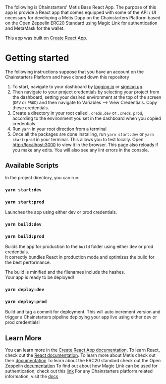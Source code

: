 The following is Chainstarters' Metis Base React App. The purpose of this app is provide a 
React app that comes equipped with some of the API / UI necessary for developing 
a Metis Dapp on the Chainstarters Platform based on the Open Zeppelin ERC20 Standard using Magic Link for authentication 
and MetaMask for the wallet.

This app was built on [Create React App](https://github.com/facebook/create-react-app).

# Getting started
The following instructions suppose that you have an account on the Chainstarters Platform and have cloned down this repository

1. To start, navigate to your dashboard by [logging in](https://console.chainstarters.com/login)
or [signing up](https://console.chainstarters.com/signup).
2. Then navigate to your project credentials by selecting your project from the dashboard, setting
your desired environment at the top of the screen (`DEV` or `PROD`) and then
navigate to Variables --> View Credentials. Copy these credentials.
3. Create a directory in your root called `.creds.dev` or `.creds.prod`, according to the environment you set
in the dashboard when you copied credentials.
4. Run `yarn` in your root direction from a terminal
5. Once all the packages are done installing, run `yarn start:dev` or `yarn start:prod` in your terminal.
This allows you to test locally. Open [http://localhost:3000](http://localhost:3000) to view it in the browser.
This page also reloads if you make any edits. You will also see any lint errors in the console.

## Available Scripts

In the project directory, you can run:
### `yarn start:dev`
### `yarn start:prod`

Launches the app using either dev or prod credentials.

### `yarn build:dev`
### `yarn build:prod`

Builds the app for production to the `build` folder using either dev or prod credentials.\
It correctly bundles React in production mode and optimizes the build for the best performance.

The build is minified and the filenames include the hashes.\
Your app is ready to be deployed!

### `yarn deploy:dev`
### `yarn deploy:prod`

Build and tag a commit for deployment. This will auto increment version and trigger a Chainstarters pipeline deploying your app live using either dev or prod credentials!

## Learn More

You can learn more in the [Create React App documentation](https://facebook.github.io/create-react-app/docs/getting-started).
To learn React, check out the [React documentation](https://reactjs.org/).
To learn more about Metis check out their [documentation](https://docs.metis.io)
To learn about the ERC20 standard check out the Open Zeppelin [documentation](https://openzeppelin.com/contracts/)
To find out about how Magic Link can be used for authentication, check out this [link](https://magic.link/docs)
For any Chainstarters platform related information, visit the [docs](https://docs.chainstarters.com/docs)